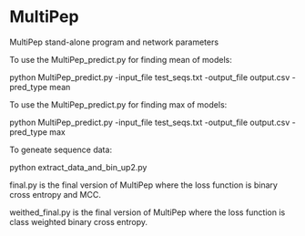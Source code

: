 # MultiPep
MultiPep stand-alone program and network parameters


To use the MultiPep_predict.py for finding mean of models:

python MultiPep_predict.py -input_file test_seqs.txt -output_file output.csv -pred_type mean


To use the MultiPep_predict.py for finding max of models:

python MultiPep_predict.py -input_file test_seqs.txt -output_file output.csv -pred_type max

To geneate sequence data:

python extract_data_and_bin_up2.py


final.py is the final version of MultiPep where the loss function is binary cross entropy and MCC.

weithed_final.py is the final version of MultiPep where the loss function is class weighted binary cross entropy.
